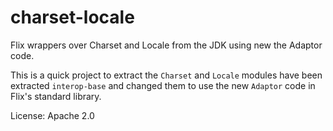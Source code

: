 # charset-locale

Flix wrappers over Charset and Locale from the JDK using new the Adaptor code.

This is a quick project to extract the `Charset` and `Locale` modules have been 
extracted `interop-base` and changed them to use the new `Adaptor` code in Flix's
standard library.

License: Apache 2.0



